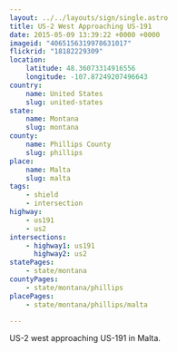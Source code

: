 ```yaml
---
layout: ../../layouts/sign/single.astro
title: US-2 West Approaching US-191
date: 2015-05-09 13:39:22 +0000 +0000
imageid: "4065156319978631017"
flickrid: "18182229309"
location:
    latitude: 48.36073314916556
    longitude: -107.87249207496643
country:
    name: United States
    slug: united-states
state:
    name: Montana
    slug: montana
county:
    name: Phillips County
    slug: phillips
place:
    name: Malta
    slug: malta
tags:
    - shield
    - intersection
highway:
    - us191
    - us2
intersections:
    - highway1: us191
      highway2: us2
statePages:
    - state/montana
countyPages:
    - state/montana/phillips
placePages:
    - state/montana/phillips/malta

---
```

US-2 west approaching US-191 in Malta.